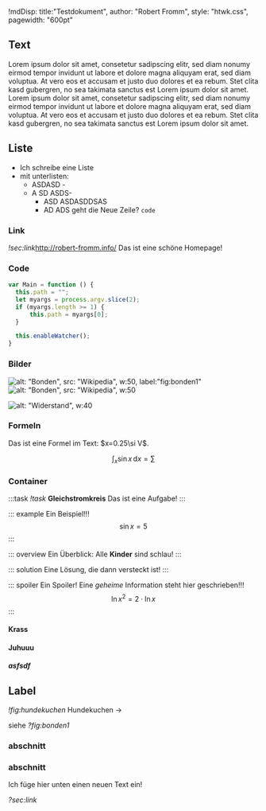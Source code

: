 !mdDisp: title:"Testdokument", author: "Robert Fromm", style: "htwk.css", pagewidth: "600pt"

## Text
Lorem ipsum dolor sit amet, consetetur sadipscing elitr, sed diam nonumy eirmod tempor invidunt ut labore et dolore magna aliquyam erat, sed diam voluptua. At vero eos et accusam et justo duo dolores et ea rebum. Stet clita kasd gubergren, no sea takimata sanctus est Lorem ipsum dolor sit amet. Lorem ipsum dolor sit amet, consetetur sadipscing elitr, sed diam nonumy eirmod tempor invidunt ut labore et dolore magna aliquyam erat, sed diam voluptua. At vero eos et accusam et justo duo dolores et ea rebum. Stet clita kasd gubergren, no sea takimata sanctus est Lorem ipsum dolor sit amet.

## Liste
- Ich schreibe eine Liste
- mit unterlisten:
  - ASDASD - 
  - A SD ASDS- 
    - ASD ASDASDDSAS
    - AD ADS
      geht die Neue Zeile? `code`

### Link
*!sec:link*<http://robert-fromm.info/>
Das ist eine schöne Homepage!


### Code
```js
var Main = function () {
  this.path = "";
  let myargs = process.argv.slice(2);
  if (myargs.length >= 1) {
      this.path = myargs[0];
  }

  this.enableWatcher();
}
```

### Bilder
![alt: "Bonden", src: "Wikipedia", w:50, label:"fig:bonden1"](bonden-beispiel.jpg) ![alt: "Bonden", src: "Wikipedia", w:50](bonden-beispiel.jpg)

![alt: "Widerstand", w:40](1_widerstand1.svg)

### Formeln
Das ist eine Formel im Text: $x=0.25\si V$.

$$ \int_x \sin x\, \mathrm dx = \sum $$

### Container

:::task
*!task* __Gleichstromkreis__
Das ist eine Aufgabe!
:::

::: example
Ein Beispiel!!!
$$ \sin x= 5 $$
:::

::: overview
Ein Überblick: Alle __Kinder__ sind schlau!
:::

::: solution
Eine Lösung, die dann versteckt ist!
:::

::: spoiler Ein Spoiler!
Eine *geheime* Information steht hier geschrieben!!!
$$ \ln x^2 = 2\cdot\ln x $$
:::

#### Krass
#### Juhuuu

##### asfsdf

## Label
*!fig:hundekuchen* Hundekuchen &rarr;

siehe *?fig:bonden1*

### abschnitt
### abschnitt

Ich füge hier unten einen neuen Text ein!

*?sec:link*